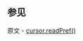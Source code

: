 ## 参见

原文 - [cursor.readPref()]( https://docs.mongodb.com/manual/reference/method/cursor.readPref/ )

